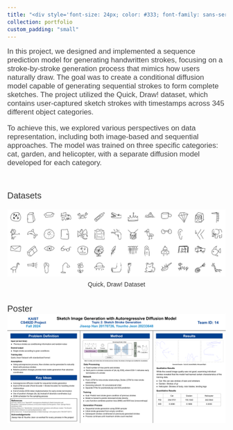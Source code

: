 ```yaml
---
title: "<div style='font-size: 24px; color: #333; font-family: sans-serif;'>Sequential Sketch Stroke Generation</div>"
collection: portfolio
custom_padding: "small"
---
```



<p style="font-size: 17px; color: #444444; font-family: sans-serif;">
In this project, we designed and implemented a sequence prediction model for generating handwritten strokes, focusing on a stroke-by-stroke generation process that mimics how users naturally draw. The goal was to create a conditional diffusion model capable of generating sequential strokes to form complete sketches. The project utilized the Quick, Draw! dataset, which contains user-captured sketch strokes with timestamps across 345 different object categories.</p>

<p style="font-size: 17px; color: #444444; font-family: sans-serif;">
To achieve this, we explored various perspectives on data representation, including both image-based and sequential approaches. The model was trained on three specific categories: cat, garden, and helicopter, with a separate diffusion model developed for each category.</p>

<br>
<p style="font-size: 20px; color: #333; font-family: sans-serif;">
  Datasets
</p>


<div style="text-align: center;">
  <figure style="display: inline-block; margin: 0;">
    <img src="/images/preview_4.png" class="portfolio-image" alt="Preview Image" style="display: block; margin: 0 auto;">
    <figcaption style="font-size: 14px; color: #333; font-family: sans-serif; margin-top: 10px;">
      Quick, Draw! Dataset
    </figcaption>
  </figure>
</div>


<br>
<p style="font-size: 20px; color: #333; font-family: sans-serif;">
Poster
<img src="/images/stroke_poster.png" class="portfolio-image">
</p>